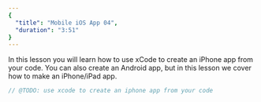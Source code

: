 ```yaml
---
{
  "title": "Mobile iOS App 04",
  "duration": "3:51"
}
---
```

In this lesson you will learn how to use xCode to create an iPhone app from your code. You can also create an Android app, but in this lesson we cover how to make an iPhone/iPad app.

```js
// @TODO: use xcode to create an iphone app from your code
```
